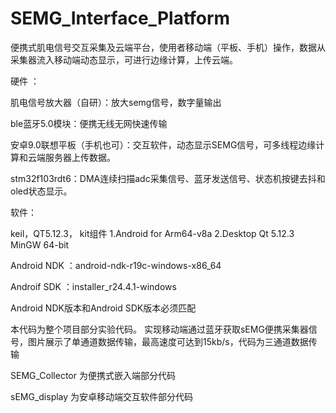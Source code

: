 # SEMG_Interface_Platform
便携式肌电信号交互采集及云端平台，使用者移动端（平板、手机）操作，数据从采集器流入移动端动态显示，可进行边缘计算，上传云端。


硬件 ：

肌电信号放大器（自研）：放大semg信号，数字量输出

ble蓝牙5.0模块：便携无线无网快速传输

安卓9.0联想平板（手机也可）：交互软件，动态显示SEMG信号，可多线程边缘计算和云端服务器上传数据。

stm32f103rdt6：DMA连续扫描adc采集信号、蓝牙发送信号、状态机按键去抖和oled状态显示。

软件：

keil，QT5.12.3，
kit组件
1.Android for Arm64-v8a
2.Desktop Qt 5.12.3 MinGW 64-bit

Android NDK ：android-ndk-r19c-windows-x86_64

Androif SDK ：installer_r24.4.1-windows

Android NDK版本和Android SDK版本必须匹配

本代码为整个项目部分实验代码。
实现移动端通过蓝牙获取sEMG便携采集器信号，图片展示了单通道数据传输，最高速度可达到15kb/s，代码为三通道数据传输

SEMG_Collector 为便携式嵌入端部分代码

sEMG_display 为安卓移动端交互软件部分代码
